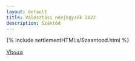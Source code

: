 ```yaml
---
layout: default
title: Választási névjegyzék 2022
description: Szántód
---
```


{% include settlementHTMLs/Szaantood.html %}

[Vissza](../)